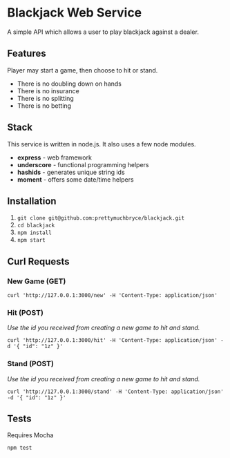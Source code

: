 # Blackjack Web Service

A simple API which allows a user to play blackjack against a dealer.

## Features

Player may start a game, then choose to hit or stand.

- There is no doubling down on hands
- There is no insurance
- There is no splitting
- There is no betting

## Stack

This service is written in node.js. It also uses a few node modules.

- **express** - web framework
- **underscore** - functional programming helpers
- **hashids** - generates unique string ids
- **moment** - offers some date/time helpers

## Installation

1. `git clone git@github.com:prettymuchbryce/blackjack.git`
2. `cd blackjack`
3. `npm install`
4. `npm start`

## Curl Requests

### New Game (GET)

`curl 'http://127.0.0.1:3000/new' -H 'Content-Type: application/json'`

### Hit (POST)

*Use the id you received from creating a new game to hit and stand.*

`curl 'http://127.0.0.1:3000/hit' -H 'Content-Type: application/json' -d '{ "id": "1z" }'`

### Stand (POST)

*Use the id you received from creating a new game to hit and stand.*

`curl 'http://127.0.0.1:3000/stand' -H 'Content-Type: application/json' -d '{ "id": "1z" }'`


## Tests

Requires Mocha

`npm test`
